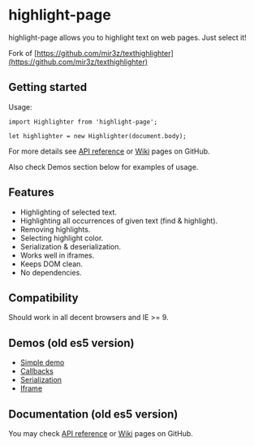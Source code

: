 # highlight-page

highlight-page allows you to highlight text on web pages. Just select it!

Fork of [https://github.com/mir3z/texthighlighter](https://github.com/mir3z/texthighlighter)

## Getting started

Usage:

```
import Highlighter from 'highlight-page';

let highlighter = new Highlighter(document.body);
```

For more details see [API reference](http://mir3z.github.io/texthighlighter/doc/index.html) or
[Wiki](https://github.com/mir3z/texthighlighter/wiki) pages on GitHub.

Also check Demos section below for examples of usage.

## Features

* Highlighting of selected text.
* Highlighting all occurrences of given text (find & highlight).
* Removing highlights.
* Selecting highlight color.
* Serialization & deserialization.
* Works well in iframes.
* Keeps DOM clean.
* No dependencies.

## Compatibility

Should work in all decent browsers and IE >= 9.

## Demos (old  es5 version)

* [Simple demo](http://mir3z.github.io/texthighlighter/demos/simple.html)
* [Callbacks](http://mir3z.github.io/texthighlighter/demos/callbacks.html)
* [Serialization](http://mir3z.github.io/texthighlighter/demos/serialization.html)
* [Iframe](http://mir3z.github.io/texthighlighter/demos/iframe.html)

## Documentation (old es5 version)

You may check [API reference](http://mir3z.github.io/texthighlighter/doc/index.html) or
[Wiki](https://github.com/mir3z/texthighlighter/wiki) pages on GitHub.
